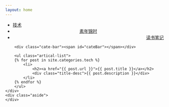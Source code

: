 ```yaml
---
layout: home
---
```


<div class="index-content tech">
    <div class="section">
        <ul class="artical-cate">
            <li class="on"><a href="/tech"><span>技术</span></a></li>
            <li style="text-align:center"><a href="/life"><span>素年锦时</span></a></li>
            <li style="text-align:right"><a href="/booknotes"><span>读书笔记</span></a></li>
        </ul>

        <div class="cate-bar"><span id="cateBar"></span></div>
    
        <ul class="artical-list">
        {% for post in site.categories.tech %}
            <li>
                <h2><a href="{{ post.url }}">{{ post.title }}</a></h2>
                <div class="title-desc">{{ post.description }}</div>
            </li>
        {% endfor %}
        </ul>
    </div>
    <div class="aside">
    </div>
</div>
